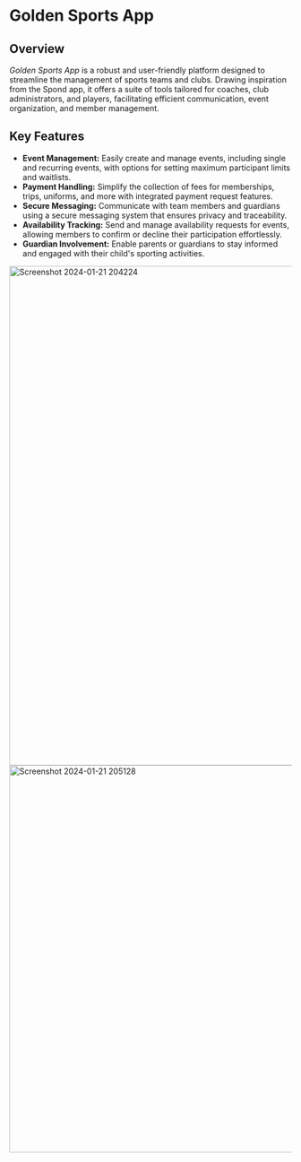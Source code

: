 # Golden Sports App

## Overview
*Golden Sports App* is a robust and user-friendly platform designed to streamline the management of sports teams and clubs. Drawing inspiration from the Spond app, it offers a suite of tools tailored for coaches, club administrators, and players, facilitating efficient communication, event organization, and member management.


## Key Features
- **Event Management:** Easily create and manage events, including single and recurring events, with options for setting maximum participant limits and waitlists.
- **Payment Handling:** Simplify the collection of fees for memberships, trips, uniforms, and more with integrated payment request features.
- **Secure Messaging:** Communicate with team members and guardians using a secure messaging system that ensures privacy and traceability.
- **Availability Tracking:** Send and manage availability requests for events, allowing members to confirm or decline their participation effortlessly.
- **Guardian Involvement:** Enable parents or guardians to stay informed and engaged with their child's sporting activities.

<img width="891" alt="Screenshot 2024-01-21 204224" src="https://github.com/jpadwor1/golden-sports-app/assets/128070765/67ca1fb2-f664-4491-a5b7-63e1c8e6ffc6">

<img width="691" alt="Screenshot 2024-01-21 205128" src="https://github.com/jpadwor1/golden-sports-app/assets/128070765/94b73729-4002-4186-ba30-201789e321d6">
